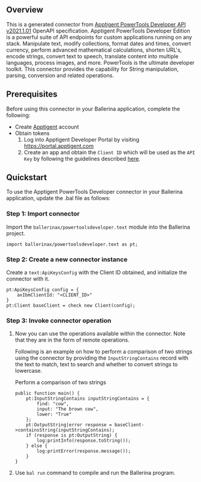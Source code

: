 ## Overview

This is a generated connector from [Apptigent PowerTools Developer API v2021.1.01](https://portal.apptigent.com/node/612) OpenAPI specification. 
Apptigent PowerTools Developer Edition is a powerful suite of API endpoints for custom applications running on any stack. 
Manipulate text, modify collections, format dates and times, convert currency, perform advanced mathematical calculations, shorten URL's, encode strings, convert text to speech, translate content into multiple languages, process images, and more. 
PowerTools is the ultimate developer toolkit. 
This connector provides the capability for String manipulation, parsing, conversion and related operations.

## Prerequisites

Before using this connector in your Ballerina application, complete the following:

* Create [Apptigent](https://portal.apptigent.com/user/register) account
* Obtain tokens
    1. Log into Apptigent Developer Portal by visiting https://portal.apptigent.com
    2. Create an app and obtain the `Client ID` which will be used as the `API Key` by following the guidelines described [here](https://portal.apptigent.com/start).
 
## Quickstart

To use the Apptigent PowerTools Developer connector in your Ballerina application, update the .bal file as follows:

### Step 1: Import connector
Import the `ballerinax/powertoolsdeveloper.text` module into the Ballerina project.
```ballerina
import ballerinax/powertoolsdeveloper.text as pt;
```
### Step 2: Create a new connector instance
Create a `text:ApiKeysConfig` with the Client ID obtained, and initialize the connector with it.
```ballerina
pt:ApiKeysConfig config = {
    axIbmClientId: "<CLIENT_ID>"
}
pt:Client baseClient = check new Client(config);
```

### Step 3: Invoke connector operation
1. Now you can use the operations available within the connector. Note that they are in the form of remote operations.

    Following is an example on how to perform a comparison of two strings using the connector by providing the `InputStringContains` record with the text to match, text to search and whether to convert strings to lowercase.

    Perform a comparison of two strings

    ```ballerina
    public function main() {
        pt:InputStringContains inputStringContains = {
            find: "cow",
            input: "The brown cow",
            lower: "True"
        };
        pt:OutputString|error response = baseClient->containsString(inputStringContains);
        if (response is pt:OutputString) {
            log:printInfo(response.toString());
        } else {
            log:printError(response.message());
        }
    }
    ``` 

2. Use `bal run` command to compile and run the Ballerina program.
